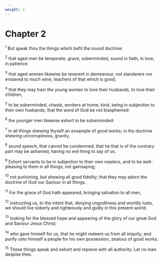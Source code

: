 ```yaml
---
weight: 2
---
```


# Chapter 2

<sup>1</sup> But speak thou the things which befit the sound doctrine: 

<sup>2</sup> that aged men be temperate, grave, soberminded, sound in faith, in love, in patience: 

<sup>3</sup> that aged women likewise be reverent in demeanour, not slanderers nor enslaved to much wine, teachers of that which is good; 

<sup>4</sup> that they may train the young women to love their husbands, to love their children, 

<sup>5</sup> to be soberminded, chaste, workers at home, kind, being in subjection to their own husbands, that the word of God be not blasphemed: 

<sup>6</sup> the younger men likewise exhort to be soberminded: 

<sup>7</sup> in all things shewing thyself an ensample of good works; in thy doctrine shewing uncorruptness, gravity, 

<sup>8</sup> sound speech, that cannot be condemned; that he that is of the contrary part may be ashamed, having no evil thing to say of us. 

<sup>9</sup> Exhort servants to be in subjection to their own masters, and to be well-pleasing to them in all things; not gainsaying; 

<sup>10</sup> not purloining, but shewing all good fidelity; that they may adorn the doctrine of God our Saviour in all things. 

<sup>11</sup> For the grace of God hath appeared, bringing salvation to all men, 

<sup>12</sup> instructing us, to the intent that, denying ungodliness and worldly lusts, we should live soberly and righteously and godly in this present world; 

<sup>13</sup> looking for the blessed hope and appearing of the glory of our great God and Saviour Jesus Christ; 

<sup>14</sup> who gave himself for us, that he might redeem us from all iniquity, and purify unto himself a people for his own possession, zealous of good works. 

<sup>15</sup> These things speak and exhort and reprove with all authority. Let no man despise thee. 


